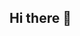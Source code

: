 ## Hi there 👋

<!--

**Here are some ideas to get you started:**

🙋‍♀️ Education Providing an opportunity to learn FinancialLiterary
🌈 All I Know Is three things Accounting Tax and Money. I need help with this coding work
👩‍💻 Useful resources - where can the community find your docs? Is there anything else the community should know?
🍿 Fun facts - what does your team eat for breakfast?
🧙 Remember, you can do mighty things with the power of [Markdown](https://docs.github.com/github/writing-on-github/getting-started-with-writing-and-formatting-on-github/basic-writing-and-formatting-syntax)
-->
